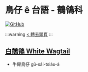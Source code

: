 # 鳥仔 ê 台語 - 鶺鴒科

[![GitHub](https://img.shields.io/badge/GitHub-black?logo=github)](https://github.com/siansiansu/tsiau-a-e-mia)

:::warning
[< 轉去頭頁](https://hackmd.io/@siansiansu/Hy4VzNvha)
:::

## [白鶺鴒 White Wagtail](https://ebird.org/species/whiwag)

- 牛屎鳥仔 gû-sái-tsiáu-á
